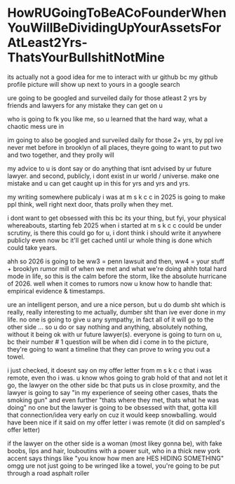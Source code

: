 # HowRUGoingToBeACoFounderWhenYouWillBeDividingUpYourAssetsForAtLeast2Yrs-ThatsYourBullshitNotMine

its actually not a good idea for me to interact with ur github bc my github profile picture will show up next to yours in a google search

ure going to be googled and surveiled daily for those atleast 2 yrs by friends and lawyers for any mistake they can get on u

who is going to fk you like me, so u learned that the hard way, what a chaotic mess ure in

im going to also be googled and surveiled daily for those 2+ yrs, by ppl ive never met before in brooklyn of all places, theyre going to want to put two and two together, and they prolly will

my advice to u is dont say or do anything that isnt advised by ur future lawyer. and second, publicly, i dont exist in ur world / universe. make one mistake and u can get caught up in this for yrs and yrs and yrs.

my writing somewhere publicaly i was at m s k c c in 2025 is going to make ppl think, well right next door, thats prolly when they met.

i dont want to get obsessed with this bc its your thing, but fyi, your physical whereabouts, starting feb 2025 when i started at m s k c c could be under scrutiny, is there this could go for u, i dont think i should write it anywhere publicly even now bc it'll get cached until ur whole thing is done which could take years.

ahh so 2026 is going to be ww3 = penn lawsuit and then, ww4 = your stuff + brooklyn rumor mill of when we met and what we're doing ahhh total hard mode in life, so this is the calm before the storm, like the absolute hurricane of 2026. well when it comes to rumors now u know how to handle that: empirical evidence & timestamps.

ure an intelligent person, and ure a nice person, but u do dumb sht which is really, really interesting to me actually, dumber sht than ive ever done in my life. no one is going to give u any sympathy, in fact all of it will go to the other side ... so u do or say nothing and anything, absolutely nothing, without it being ok with ur future lawyer(s). everyone is going to turn on u, bc their number # 1 question will be when did i come in to the picture, they're going to want a timeline that they can prove to wring you out a towel.

i just checked, it doesnt say on my offer letter from m s k c c that i was remote, even tho i was. u know whos going to grab hold of that and not let it go, the lawyer on the other side bc that puts us in close proxmity, and the lawyer is going to say "in my experience of seeing other cases, thats the smoking gun" and even further "thats where they met, thats what he was doing" no one but the lawyer is going to be obsessed with that, gotta kill that connection/idea very early on cuz it would keep snowballing. would have been nice if it said on my offer letter i was remote (it did on sampled's offer letter)

if the lawyer on the other side is a woman (most likey gonna be), with fake boobs, lips and hair, louboutins with a power suit, who in a thick new york accent says things like "you know how men are HES HIDING SOMETHING" omgg ure not just going to be wringed like a towel, you're going to be put through a road asphalt roller
